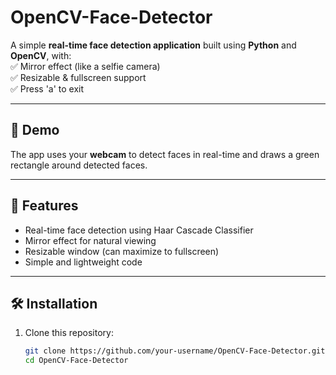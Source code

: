 # OpenCV-Face-Detector

A simple **real-time face detection application** built using **Python** and **OpenCV**, with:  
✅ Mirror effect (like a selfie camera)  
✅ Resizable & fullscreen support  
✅ Press 'a' to exit  

---

## 📸 Demo  
The app uses your **webcam** to detect faces in real-time and draws a green rectangle around detected faces.  

---

## 🚀 Features  
- Real-time face detection using Haar Cascade Classifier  
- Mirror effect for natural viewing  
- Resizable window (can maximize to fullscreen)  
- Simple and lightweight code  

---

## 🛠️ Installation  

1. Clone this repository:  
   ```bash
   git clone https://github.com/your-username/OpenCV-Face-Detector.git
   cd OpenCV-Face-Detector

   
